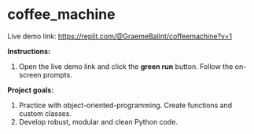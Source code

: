 # coffee_machine

Live demo link: https://replit.com/@GraemeBalint/coffeemachine?v=1

**Instructions:**

1. Open the live demo link and click the **green run** button. Follow the on-screen prompts.

**Project goals:**

1. Practice with object-oriented-programming. Create functions and custom classes. 
2. Develop robust, modular and clean Python code.
